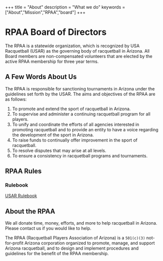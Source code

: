 +++
title = "About"
description = "What we do"
keywords = ["About","Mission","RPAA","board"]
+++


# RPAA Board of Directors

The RPAA is a statewide organization, which is recognized by USA Racquetball (USAR) as the governing body of racquetball in Arizona. All Board members are non-compensated volunteers that are elected by the active RPAA membership for three year terms.

## A Few Words About Us

The RPAA is responsible for sanctioning tournaments in Arizona under the guidelines set forth by the USAR. The aims and objectives of the RPAA are as follows:

1. To promote and extend the sport of racquetball in Arizona.
1. To supervise and administer a continuing racquetball program for all players.
1. To unify and coordinate the efforts of all agencies interested in promoting racquetball and to provide an entity to have a voice regarding the development of the sport in Arizona.
1. To raise funds to continually offer improvement in the sport of racquetball.
1. To resolve disputes that may arise at all levels.
1. To ensure a consistency in racquetball programs and tournaments.

## RPAA Rules

### Rulebook
[USAR Rulebook](https://www.teamusa.org/-/media/USA_Racquetball/Documents/Rules/USAR-Rulebook.pdf?la=en&hash=**27AD6FB0E233E8ACC9DF37AE4AE35ABF7145F9E8**)

## About the RPAA
We all donate time, money, efforts, and more to help racquetball in Arizona. Please contact us if you would like to help.

The RPAA (Racquetball Players Association of Arizona) is a `501(c)(3)` not-for-profit Arizona corporation organized to promote, manage, and support Arizona racquetball, and to design and implement procedures and guidelines for the benefit of the RPAA membership.
